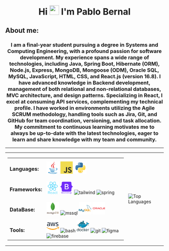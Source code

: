 


<h1 align="center">Hi <img src="https://i.pinimg.com/originals/f0/4b/a9/f04ba908d1744c429505ac5239c35e63.gif" width="30" height="30" /> I'm Pablo Bernal</h1>


<h2 align="left">About me: </h2>
<h3 align="center">I am a final-year student pursuing a degree in Systems and Computing Engineering, with a profound passion for software development. My experience spans a wide range of technologies, including Java, Spring Boot, Hibernate (ORM), Node.js, Express, MongoDB, Mongoose (ODM), Oracle SQL, MySQL, JavaScript, HTML, CSS, and React.js (version 16.8). I have advanced knowledge in Backend development, management of both relational and non-relational databases, MVC architecture, and design patterns. Specializing in React, I excel at consuming API services, complementing my technical profile. I have worked in environments utilizing the Agile SCRUM methodology, handling tools such as Jira, Git, and GitHub for team coordination, versioning, and task allocation. My commitment to continuous learning motivates me to always be up-to-date with the latest technologies, eager to learn and share knowledge with my team and community.</h3>

----

<table align="center" style="border:none;">
  <tr>
    <td style="border:none;">
      <table align="left" style="border:none; width: 100%;">
  <tr>
    <td style="border:none; vertical-align: top;"><h3>Languages:</h3></td>
    <td style="border:none;">
      <img src="https://raw.githubusercontent.com/devicons/devicon/master/icons/java/java-original.svg" alt="java" width="40" height="40"/>
      <img src="https://raw.githubusercontent.com/devicons/devicon/master/icons/javascript/javascript-original.svg" alt="javascript" width="40" height="40"/> 
      <img src="https://raw.githubusercontent.com/devicons/devicon/master/icons/python/python-original.svg" alt="python" width="40" height="40"/> 
<!--        <img src="https://raw.githubusercontent.com/devicons/devicon/master/icons/html5/html5-original-wordmark.svg" alt="html5" width="40" height="40"/>
      <img src="https://raw.githubusercontent.com/devicons/devicon/master/icons/css3/css3-original-wordmark.svg" alt="css3" width="40" height="40"/> -->
    </td>
  </tr>
  <tr>
    <td style="border:none; vertical-align: top;"><h3>Frameworks:</h3></td>
    <td style="border:none;">
      <img src="https://raw.githubusercontent.com/devicons/devicon/master/icons/react/react-original-wordmark.svg" alt="react" width="40" height="40"/>
      <img src="https://raw.githubusercontent.com/devicons/devicon/master/icons/bootstrap/bootstrap-plain-wordmark.svg" alt="bootstrap" width="40" height="40"/>
      <img src="https://www.vectorlogo.zone/logos/tailwindcss/tailwindcss-icon.svg" alt="tailwind" width="40" height="40"/>
      <img src="https://www.vectorlogo.zone/logos/springio/springio-icon.svg" alt="spring" width="40" height="40"/>
    </td>
  </tr>
  <tr>
    <td style="border:none; vertical-align: top;"><h3>DataBase:</h3></td>
    <td style="border:none;">
      <img src="https://raw.githubusercontent.com/devicons/devicon/master/icons/mongodb/mongodb-original-wordmark.svg" alt="mongodb" width="40" height="40"/>
      <img src="https://www.svgrepo.com/show/303229/microsoft-sql-server-logo.svg" alt="mssql" width="40" height="40"/>
      <img src="https://raw.githubusercontent.com/devicons/devicon/master/icons/mysql/mysql-original-wordmark.svg" alt="mysql" width="40" height="40"/>
      <img src="https://raw.githubusercontent.com/devicons/devicon/master/icons/oracle/oracle-original.svg" alt="oracle" width="40" height="40"/>
    </td>
  </tr>
<!--   <tr>
    <td style="border:none; vertical-align: top;"><h3>Mobile:</h3></td>
    <td style="border:none;">
      <img src="https://raw.githubusercontent.com/devicons/devicon/master/icons/android/android-original-wordmark.svg" alt="android" width="40" height="40"/>
      <img src="https://raw.githubusercontent.com/devicons/devicon/master/icons/swift/swift-original.svg" alt="swift" width="40" height="40"/>
    </td>
  </tr> -->
  <tr>
    <td style="border:none; vertical-align: top;"><h3>Tools:</h3></td>
    <td style="border:none;">
      <img src="https://raw.githubusercontent.com/devicons/devicon/master/icons/amazonwebservices/amazonwebservices-original-wordmark.svg" alt="aws" width="40" height="40"/>
      <img src="https://www.vectorlogo.zone/logos/gnu_bash/gnu_bash-icon.svg" alt="bash" width="40" height="40"/>
      <img src="https://raw.githubusercontent.com/devicons/devicon/master/icons/docker/docker-original-wordmark.svg" alt="docker" width="40" height="40"/>
      <img src="https://www.vectorlogo.zone/logos/git-scm/git-scm-icon.svg" alt="git" width="40" height="40"/>
      <img src="https://www.vectorlogo.zone/logos/figma/figma-icon.svg" alt="figma" width="40" height="40"/> 
      <img src="https://www.vectorlogo.zone/logos/firebase/firebase-icon.svg" alt="firebase" width="40" height="40"/>
    </td>
  </tr>
</table>
    </td>
    <td style="border:none;">
      <img src="https://github-readme-stats.vercel.app/api/top-langs?username=9pasb6&show_icons=true&locale=en&layout=compact" alt="Top Languages" style="width:350px; height:180px;">
    </td>
  </tr>
</table>







